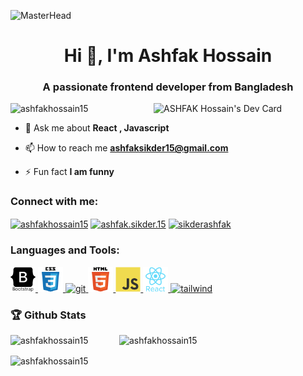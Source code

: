 ![MasterHead](https://camo.githubusercontent.com/a93031e8b1d874c7d1f76754c67db6530b3087117e7e5ca4dd9c0d903d53efaf/68747470733a2f2f7170682e6366322e71756f726163646e2e6e65742f6d61696e2d71696d672d6661376234626463336232663733653734396535633263363436643461653133)
<h1 align="center">Hi 👋, I'm Ashfak Hossain</h1>
<h3 align="center">A passionate frontend developer from Bangladesh</h3>

<a href="https://app.daily.dev/ashfakhossain15"><img align="right"  src="https://api.daily.dev/devcards/ae9f717c5ee94f6788fcabacf734316b.png?r=di5" width="275" alt="ASHFAK Hossain's Dev Card"/></a>
<p align="left"> <img src="https://komarev.com/ghpvc/?username=ashfakhossain15&label=Profile%20views&color=0e75b6&style=flat" alt="ashfakhossain15" /> </p>



- 💬 Ask me about **React , Javascript**

- 📫 How to reach me **ashfaksikder15@gmail.com**

- ⚡ Fun fact **I am funny**

<h3 align="left">Connect with me:</h3>
<p align="left">
<a href="https://linkedin.com/in/ashfakhossain15" target="blank"><img align="center" src="https://raw.githubusercontent.com/rahuldkjain/github-profile-readme-generator/master/src/images/icons/Social/linked-in-alt.svg" alt="ashfakhossain15" height="30" width="40" /></a>
<a href="https://fb.com/ashfak.sikder.15" target="blank"><img align="center" src="https://raw.githubusercontent.com/rahuldkjain/github-profile-readme-generator/master/src/images/icons/Social/facebook.svg" alt="ashfak.sikder.15" height="30" width="40" /></a>
<a href="https://instagram.com/sikderashfak" target="blank"><img align="center" src="https://raw.githubusercontent.com/rahuldkjain/github-profile-readme-generator/master/src/images/icons/Social/instagram.svg" alt="sikderashfak" height="30" width="40" /></a>
</p>


<h3 align="left">Languages and Tools:</h3>
<p align="left"> <a href="https://getbootstrap.com" target="_blank" rel="noreferrer"> <img src="https://raw.githubusercontent.com/devicons/devicon/master/icons/bootstrap/bootstrap-plain-wordmark.svg" alt="bootstrap" width="40" height="40"/> </a> <a href="https://www.w3schools.com/css/" target="_blank" rel="noreferrer"> <img src="https://raw.githubusercontent.com/devicons/devicon/master/icons/css3/css3-original-wordmark.svg" alt="css3" width="40" height="40"/> </a> <a href="https://git-scm.com/" target="_blank" rel="noreferrer"> <img src="https://www.vectorlogo.zone/logos/git-scm/git-scm-icon.svg" alt="git" width="40" height="40"/> </a> <a href="https://www.w3.org/html/" target="_blank" rel="noreferrer"> <img src="https://raw.githubusercontent.com/devicons/devicon/master/icons/html5/html5-original-wordmark.svg" alt="html5" width="40" height="40"/> </a> <a href="https://developer.mozilla.org/en-US/docs/Web/JavaScript" target="_blank" rel="noreferrer"> <img src="https://raw.githubusercontent.com/devicons/devicon/master/icons/javascript/javascript-original.svg" alt="javascript" width="40" height="40"/> </a> <a href="https://reactjs.org/" target="_blank" rel="noreferrer"> <img src="https://raw.githubusercontent.com/devicons/devicon/master/icons/react/react-original-wordmark.svg" alt="react" width="40" height="40"/> </a> <a href="https://tailwindcss.com/" target="_blank" rel="noreferrer"> <img src="https://www.vectorlogo.zone/logos/tailwindcss/tailwindcss-icon.svg" alt="tailwind" width="40" height="40"/> </a> </p>

### 🏆 Github Stats

<p><img  align="right"  width="330" height="200"  src="https://github-readme-stats.vercel.app/api/top-langs?username=ashfakhossain15&show_icons=true&locale=en&layout=compact" alt="ashfakhossain15" /></p>


<p>&nbsp;<img align="left"  src="https://github-readme-stats.vercel.app/api?username=ashfakhossain15&show_icons=true&theme=radical" alt="ashfakhossain15" /></p>

<p><img align="center" width="1000" height="200" src="https://github-readme-streak-stats.herokuapp.com/?user=ashfakhossain15&" alt="ashfakhossain15" /></p>

